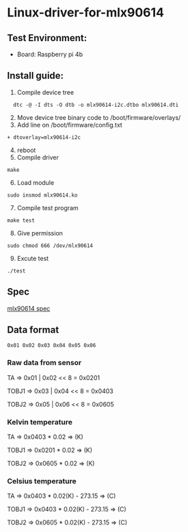 # Linux-driver-for-mlx90614

## Test Environment:
 - Board: Raspberry pi 4b

## Install guide:
  1. Compile device tree
  ```bash=
    dtc -@ -I dts -O dtb -o mlx90614-i2c.dtbo mlx90614.dti
  ```
  2. Move device tree binary code to /boot/firmware/overlays/
  3. Add line on /boot/firmware/config.txt
  ```text=
  + dtoverlay=mlx90614-i2c  
  ```
  4. reboot
  5. Compile driver
  ```bash=
  make
  ```
  6. Load module
  ```bash=
  sudo insmod mlx90614.ko
  ```
  7. Compile test program
  ```bash=
  make test
  ```
  8. Give permission
  ```bash=
  sudo chmod 666 /dev/mlx90614
  ```
  9. Excute test
  ```bash=
  ./test
  ```

## Spec
[mlx90614 spec](https://mel-prd-cdn.azureedge.net/-/media/files/documents/datasheets/mlx90614-datasheet-melexis.pdf)

## Data format
```text=
0x01 0x02 0x03 0x04 0x05 0x06
```

### Raw data from sensor

TA  =>  0x01 | 0x02 << 8 = 0x0201

TOBJ1 =>  0x03 | 0x04 << 8 = 0x0403

TOBJ2 =>  0x05 | 0x06 << 8 = 0x0605

### Kelvin temperature

TA => 0x0403 * 0.02 => (K)

TOBJ1 => 0x0201 * 0.02 => (K)

TOBJ2 => 0x0605 * 0.02 => (K)

### Celsius temperature

TA => 0x0403 * 0.02(K) - 273.15 => (C)

TOBJ1 => 0x0403 * 0.02(K) - 273.15 => (C)

TOBJ2 => 0x0605 * 0.02(K) - 273.15 => (C)
